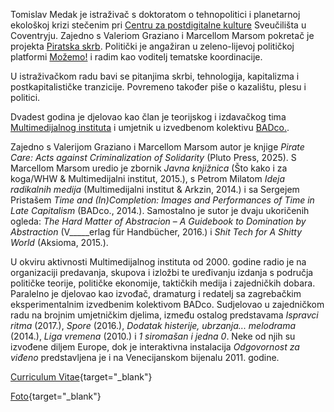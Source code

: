 <!--
.. title: Biografija
.. slug: bio
.. author: Tomislav Medak
.. date: 2022-10-10 00:05:05 UTC
.. description: Kratka biografija, curriculum vitae (CV) i fotografija Tomislava Medaka.
-->

Tomislav Medak je istraživač s doktoratom o tehnopolitici i planetarnoj ekološkoj krizi stečenim pri [Centru za postdigitalne kulture](http://www.coventry.ac.uk/research/areas-of-research/postdigital-cultures/) Sveučilišta u Coventryju. Zajedno s Valeriom Graziano i Marcellom Marsom pokretač je projekta [Piratska skrb](https://pirate.care). Politički je angažiran u zeleno-lijevoj političkoj platformi [Možemo!](https://mozemo.hr) i radim kao voditelj tematske koordinacije.

U istraživačkom radu bavi se pitanjima skrbi, tehnologija, kapitalizma i postkapitalističke tranzicije. Povremeno također piše o kazalištu, plesu i politici.

Dvadest godina je djelovao kao član je teorijskog i izdavačkog tima [Multimedijalnog instituta](http://www.mi2.hr/) i umjetnik u izvedbenom kolektivu [BADco.](http://badco.hr/).

Zajedno s Valerijom Graziano i Marcellom Marsom autor je knjige *Pirate Care: Acts against Criminalization of Solidarity* (Pluto Press, 2025). S Marcellom Marsom uredio je zbornik *Javna knjižnica* (Što kako i za koga/WHW & Multimedijalni institut, 2015.), s Petrom Milatom *Ideja radikalnih medija* (Multimedijalni institut & Arkzin, 2014.) i sa Sergejem Pristašem *Time and (In)Completion: Images and Performances of Time in Late Capitalism* (BADco., 2014.). Samostalno je sutor je dvaju ukoričenih ogleda: *The Hard Matter of Abstracion* – *A Guidebook to Domination by Abstraction* (V_____erlag für Handbücher, 2016.) i *Shit Tech for A Shitty World* (Aksioma, 2015.).

U okviru aktivnosti Multimedijalnog instituta od 2000. godine radio je na organizaciji predavanja, skupova i izložbi te uređivanju izdanja s područja političke teorije, političke ekonomije, taktičkih medija i zajedničkih dobara.
Paralelno je djelovao kao izvođač, dramaturg i redatelj sa zagrebačkim
eksperimentalnim izvedbenim kolektivom BADco. Sudjelovao u zajedničkom radu na brojnim umjetničkim djelima, između ostalog predstavama *Ispravci ritma* (2017.), *Spore* (2016.), *Dodatak histerije, ubrzanja... melodrama* (2014.), *Liga vremena* (2010.) i *1 siromašan i jedna 0*. Neke od njih su izvođene diljem Europe, dok je interaktivna instalacija *Odgovornost za viđeno* predstavljena je i na Venecijanskom bijenalu 2011. godine.

[Curriculum Vitae](/CV_TMedak.pdf){target="_blank"}

[Foto](/images/TMedak_large.jpg){target="_blank"}
